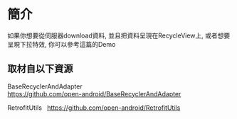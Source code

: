 簡介
======

如果你想要從伺服器download資料, 並且把資料呈現在RecycleView上, 或者想要呈現下拉特效, 你可以參考這篇的Demo

取材自以下資源
--------
BaseRecyclerAndAdapter                                         
https://github.com/open-android/BaseRecyclerAndAdapter                        

RetrofitUtils  
https://github.com/open-android/RetrofitUtils

  





